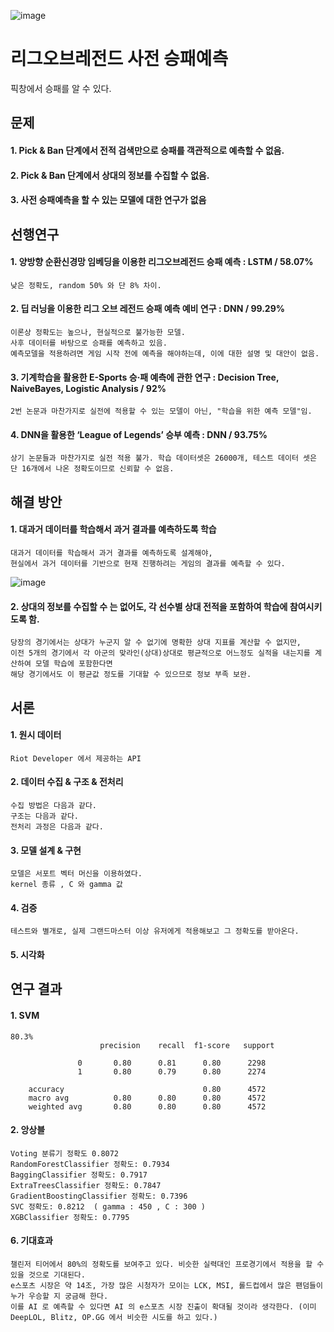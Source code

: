 ![image](https://user-images.githubusercontent.com/53938323/170057007-8a928a4e-5589-4ed3-b927-bacc82e478b7.png)


# 리그오브레전드 사전 승패예측

픽창에서 승패를 알 수 있다. 

## 문제

#### 1. Pick & Ban 단계에서 전적 검색만으로 승패를 객관적으로 예측할 수 없음.
#### 2. Pick & Ban 단계에서 상대의 정보를 수집할 수 없음.
#### 3. 사전 승패예측을 할 수 있는 모델에 대한 연구가 없음

## 선행연구


#### 1. 양방향 순환신경망 임베딩을 이용한 리그오브레전드 승패 예측 : LSTM / 58.07% 
    낮은 정확도, random 50% 와 단 8% 차이.
#### 2. 딥 러닝을 이용한 리그 오브 레전드 승패 예측 예비 연구 : DNN / 99.29%
    이론상 정확도는 높으나, 현실적으로 불가능한 모델.
    사후 데이터를 바탕으로 승패를 예측하고 있음.
    예측모델을 적용하려면 게임 시작 전에 예측을 해야하는데, 이에 대한 설명 및 대안이 없음.
#### 3. 기계학습을 활용한 E-Sports 승·패 예측에 관한 연구 : Decision Tree, NaiveBayes, Logistic Analysis / 92%
    2번 논문과 마찬가지로 실전에 적용할 수 있는 모델이 아닌, "학습을 위한 예측 모델"임.
#### 4. DNN을 활용한 ‘League of Legends’ 승부 예측 : DNN / 93.75%
    상기 논문들과 마찬가지로 실전 적용 불가. 학습 데이터셋은 26000개, 테스트 데이터 셋은 단 16개에서 나온 정확도이므로 신뢰할 수 없음.

## 해결 방안
#### 1. 대과거 데이터를 학습해서 과거 결과를 예측하도록 학습
    대과거 데이터를 학습해서 과거 결과를 예측하도록 설계해야,
    현실에서 과거 데이터를 기반으로 현재 진행하려는 게임의 결과를 예측할 수 있다.

![image](https://user-images.githubusercontent.com/53938323/169698830-a465e57b-4785-4bf6-a9c6-f0f23023a5f5.png)

#### 2. 상대의 정보를 수집할 수 는 없어도, 각 선수별 상대 전적을 포함하여 학습에 참여시키도록 함.
    당장의 경기에서는 상대가 누군지 알 수 없기에 명확한 상대 지표를 계산할 수 없지만, 
    이전 5개의 경기에서 각 아군의 맞라인(상대)상대로 평균적으로 어느정도 실적을 내는지를 계산하여 모델 학습에 포함한다면 
    해당 경기에서도 이 평균값 정도를 기대할 수 있으므로 정보 부족 보완.


## 서론
#### 1. 원시 데이터
    Riot Developer 에서 제공하는 API
    
#### 2. 데이터 수집 & 구조 & 전처리
    수집 방법은 다음과 같다.
    구조는 다음과 같다.
    전처리 과정은 다음과 같다.
    
#### 3. 모델 설계 & 구현
    모델은 서포트 벡터 머신을 이용하였다.
    kernel 종류 , C 와 gamma 값
    
#### 4. 검증
    테스트와 별개로, 실제 그랜드마스터 이상 유저에게 적용해보고 그 정확도를 받아온다.
    
#### 5. 시각화

## 연구 결과

#### 1. SVM 
    80.3%
                        precision    recall  f1-score   support

                   0       0.80      0.81      0.80      2298
                   1       0.80      0.79      0.80      2274

        accuracy                               0.80      4572
        macro avg          0.80      0.80      0.80      4572
        weighted avg       0.80      0.80      0.80      4572

#### 2. 앙상블
    Voting 분류기 정확도 0.8072
    RandomForestClassifier 정확도: 0.7934
    BaggingClassifier 정확도: 0.7917
    ExtraTreesClassifier 정확도: 0.7847
    GradientBoostingClassifier 정확도: 0.7396
    SVC 정확도: 0.8212  ( gamma : 450 , C : 300 )
    XGBClassifier 정확도: 0.7795

#### 6. 기대효과
    챌린저 티어에서 80%의 정확도를 보여주고 있다. 비슷한 실력대인 프로경기에서 적용을 할 수 있을 것으로 기대된다.
    e스포츠 시장은 약 14조, 가장 많은 시청자가 모이는 LCK, MSI, 롤드컵에서 많은 팬덤들이 누가 우승할 지 궁금해 한다. 
    이를 AI 로 예측할 수 있다면 AI 의 e스포츠 시장 진출이 확대될 것이라 생각한다. (이미 DeepLOL, Blitz, OP.GG 에서 비슷한 시도를 하고 있다.)
    
